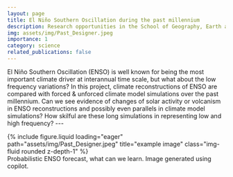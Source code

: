 ```yaml
---
layout: page
title: El Niño Southern Oscillation during the past millennium
description: Research opportunities in the School of Geography, Earth and Atmospheric Sciences
img: assets/img/Past_Designer.jpeg
importance: 1
category: science
related_publications: false
---
```


El Niño Southern Oscillation (ENSO) is well known for being the most important climate driver at interannual time scale, but what about the low frequency variations? In this project, climate reconstructions of ENSO are compared with forced & unforced climate model simulations over the past millennium. Can we see evidence of changes of solar activity or volcanism in ENSO reconstructions and possibly even parallels in climate model simulations? How skilful are these long simulations in representing low and high frequency?
    ---


<div class="row">
    <div class="col-sm mt-3 mt-md-0">
        {% include figure.liquid loading="eager" path="assets/img/Past_Designer.jpeg" title="example image" class="img-fluid rounded z-depth-1" %}
    </div>
</div>
<div class="caption">
    Probabilistic ENSO forecast, what can we learn. Image generated using copilot.
</div>
